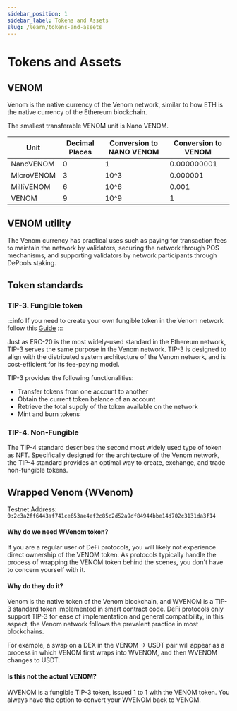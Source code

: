 ```yaml
---
sidebar_position: 1
sidebar_label: Tokens and Assets
slug: /learn/tokens-and-assets
---
```


# Tokens and Assets

## VENOM

Venom is the native currency of the Venom network, similar to how ETH is the native currency of the Ethereum blockchain.

The smallest transferable VENOM unit is Nano VENOM.

| Unit       | Decimal Places | Conversion to NANO VENOM | Conversion to VENOM |
| ---------- | -------------- | ------------------------ | ------------------- |
| NanoVENOM  | 0              | 1                        | 0.000000001         |
| MicroVENOM | 3              | 10^3                     | 0.000001            |
| MilliVENOM | 6              | 10^6                     | 0.001               |
| VENOM      | 9              | 10^9                     | 1                   |

## VENOM utility

The Venom currency has practical uses such as paying for transaction fees to maintain the network by validators, securing the network through POS mechanisms, and supporting validators by network participants through DePools staking.

## Token standards

### TIP-3. Fungible token <a href="#fungible-assets" id="fungible-assets"></a>

:::info
If you need to create your own fungible token in the Venom network follow this [Guide](../../build/development-guides/how-to-create-your-own-fungible-tip-3-token/fungible-tokens-in-venom-network.md)
:::

Just as ERC-20 is the most widely-used standard in the Ethereum network, TIP-3 serves the same purpose in the Venom network. TIP-3 is designed to align with the distributed system architecture of the Venom network, and is cost-efficient for its fee-paying model.

TIP-3 provides the following functionalities:

* Transfer tokens from one account to another
* Obtain the current token balance of an account
* Retrieve the total supply of the token available on the network
* Mint and burn tokens

### TIP-4. Non-Fungible <a href="#non-fungible-assets" id="non-fungible-assets"></a>

The TIP-4 standard describes the second most widely used type of token as NFT. Specifically designed for the architecture of the Venom network, the TIP-4 standard provides an optimal way to create, exchange, and trade non-fungible tokens.

## Wrapped Venom (WVenom)

Testnet Address: `0:2c3a2ff6443af741ce653ae4ef2c85c2d52a9df84944bbe14d702c3131da3f14`

#### Why do we need WVenom token?

If you are a regular user of DeFi protocols, you will likely not experience direct ownership of the VENOM token. As protocols typically handle the process of wrapping the VENOM token behind the scenes, you don't have to concern yourself with it.

#### Why do they do it?

Venom is the native token of the Venom blockchain, and WVENOM is a TIP-3 standard token implemented in smart contract code. DeFi protocols only support TIP-3 for ease of implementation and general compatibility, in this aspect, the Venom network follows the prevalent practice in most blockchains.

For example, a swap on a DEX in the VENOM -> USDT pair will appear as a process in which VENOM first wraps into WVENOM, and then WVENOM changes to USDT.

#### Is this not the actual VENOM?

WVENOM is a fungible TIP-3 token, issued 1 to 1 with the VENOM token. You always have the option to convert your WVENOM back to VENOM.
